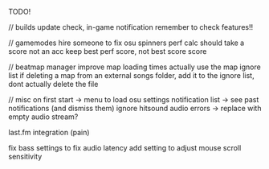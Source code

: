 TODO!

// builds
update check, in-game notification
remember to check features!!

// gamemodes
hire someone to fix osu spinners
perf calc should take a score not an acc
keep best perf score, not best score score

// beatmap manager
improve map loading times
actually use the map ignore list
if deleting a map from an external songs folder, add it to the ignore list, dont actually delete the file

// misc
on first start -> menu to load osu settings
notification list -> see past notifications (and dismiss them)
ignore hitsound audio errors -> replace with empty audio stream?

last.fm integration (pain)

fix bass settings to fix audio latency
add setting to adjust mouse scroll sensitivity